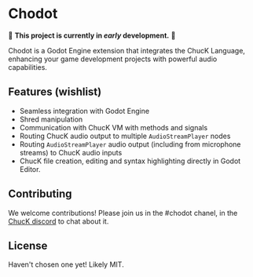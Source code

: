 # Chodot
🚧 **This project is currently in _early_ development.** 🚧

Chodot is a Godot Engine extension that integrates the ChucK Language, enhancing your game development projects with powerful audio capabilities.

## Features (wishlist)

- Seamless integration with Godot Engine
- Shred manipulation
- Communication with ChucK VM with methods and signals
- Routing ChucK audio output to multiple `AudioStreamPlayer` nodes
- Routing `AudioStreamPlayer` audio output (including from microphone streams) to ChucK audio inputs
- ChucK file creation, editing and syntax highlighting directly in Godot Editor.

## Contributing

We welcome contributions! Please join us in the #chodot chanel, in the [ChucK discord](https://discord.gg/Np5Z7ReesD) to chat about it.

## License

Haven't chosen one yet! Likely MIT.